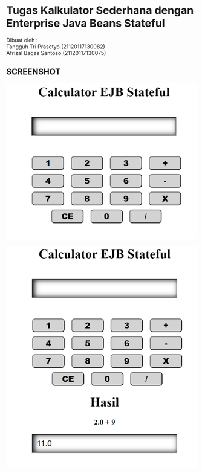 # Tugas Kalkulator Sederhana dengan Enterprise Java Beans Stateful
Dibuat oleh :</br>
Tangguh Tri Prasetyo (21120117130082)</br>
Afrizal Bagas Santoso (21120117130075)</br>

## SCREENSHOT
![Alt text](/screenshot.PNG?raw=true "EJB")

![Alt text](/screenshot2.PNG?raw=true "EJB")
